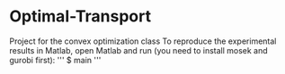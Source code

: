 # Optimal-Transport
Project for the convex optimization class
To reproduce the experimental results in Matlab, open Matlab and run (you need to install mosek and gurobi first):
'''
$ main
'''
